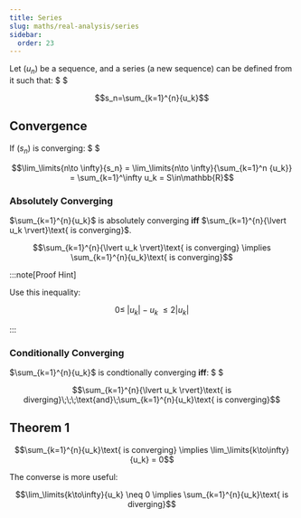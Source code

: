 ```yaml
---
title: Series
slug: maths/real-analysis/series
sidebar:
  order: 23
---
```


Let $(u_n)$ be a sequence, and a series (a new sequence) can be defined from it
such that: $ $

```math
s_n=\sum_{k=1}^{n}{u_k}
```

## Convergence

If $(s_n)$ is converging: $ $

```math
\lim_\limits{n\to \infty}{s_n} =
\lim_\limits{n\to \infty}{\sum_{k=1}^n {u_k}} =
\sum_{k=1}^\infty u_k = S\in\mathbb{R}
```

### Absolutely Converging

$\sum_{k=1}^{n}{u_k}$ is absolutely converging **iff**
$\sum_{k=1}^{n}{\lvert u_k \rvert}\text{ is converging}$.

```math
\sum_{k=1}^{n}{\lvert u_k \rvert}\text{ is converging}
\implies
\sum_{k=1}^{n}{u_k}\text{ is converging}
```

:::note[Proof Hint]

Use this inequality:

```math
0 \le
\;\lvert u_k \rvert - u_k\; \le
2 \lvert u_k \rvert
```

:::

### Conditionally Converging

$\sum_{k=1}^{n}{u_k}$ is condtionally converging **iff**: $ $

```math
\sum_{k=1}^{n}{\lvert u_k \rvert}\text{ is diverging}\;\;\;\text{and}\;\sum_{k=1}^{n}{u_k}\text{ is converging}
```

## Theorem 1

```math
\sum_{k=1}^{n}{u_k}\text{ is converging}
\implies
\lim_\limits{k\to\infty}{u_k} = 0
```

The converse is more useful:

```math
\lim_\limits{k\to\infty}{u_k} \neq 0
\implies
\sum_{k=1}^{n}{u_k}\text{ is diverging}
```
